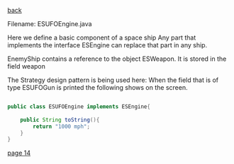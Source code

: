 [back](./page10.md)

Filename: ESUFOEngine.java

Here we define a basic component of a space ship
Any part that implements the interface ESEngine can replace that part in any ship.

EnemyShip contains a reference to the object ESWeapon. 
It is stored in the field weapon
		
The Strategy design pattern is being used here:
When the field that is of type ESUFOGun is printed the following shows on the screen.

```java

public class ESUFOEngine implements ESEngine{
	
	public String toString(){
		return "1000 mph";
	}
}

```
[page 14](./page14.md)
